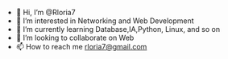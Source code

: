 - 👋 Hi, I’m @Rloria7
- 👀 I’m interested in Networking and Web Development
- 🌱 I’m currently learning Database,IA,Python, Linux, and so on
- 💞️ I’m looking to collaborate on Web 
- 📫 How to reach me rloria7@gmail.com

<!---
Rloria7/Rloria7 is a ✨ special ✨ repository because its `README.md` (this file) appears on your GitHub profile.
You can click the Preview link to take a look at your changes.
--->
